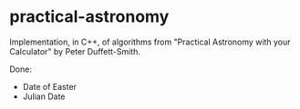 # practical-astronomy

Implementation, in C++, of algorithms from "Practical Astronomy with your Calculator" by Peter Duffett-Smith.

Done:

* Date of Easter
* Julian Date
